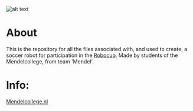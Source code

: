 ![alt text](https://mendelcollege.nl/_resources/app/client/img/logo.svg?m=1693224668)

# About
This is the repository for all the files associated with, and used to create, a soccer robot for participation in the [Robocup](https://www.robocup.org/leagues/18). Made by students of the Mendelcollege, from team 'Mendel'.

# Info:

  [Mendelcollege.nl](https://mendelcollege.nl/ontdek-je-talenten/robotica-en-beta/)
